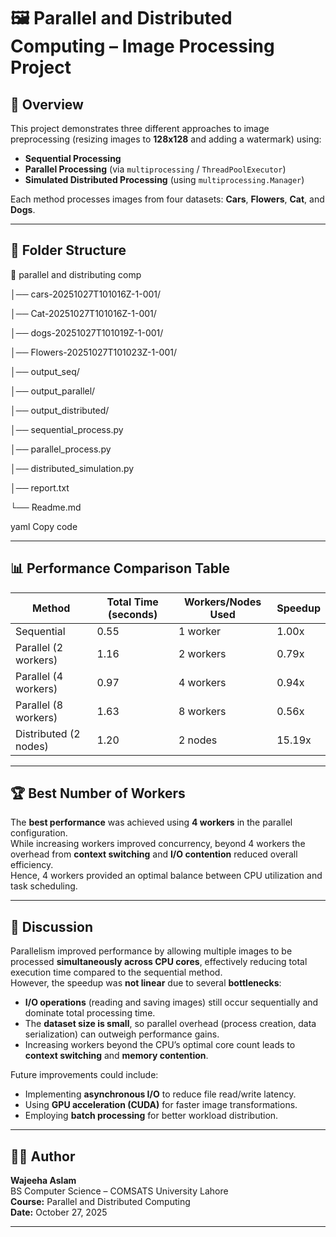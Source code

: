 # 🖼️ Parallel and Distributed Computing – Image Processing Project

## 📘 Overview
This project demonstrates three different approaches to image preprocessing (resizing images to **128x128** and adding a watermark) using:

- **Sequential Processing**
- **Parallel Processing** (via `multiprocessing` / `ThreadPoolExecutor`)
- **Simulated Distributed Processing** (using `multiprocessing.Manager`)

Each method processes images from four datasets: **Cars**, **Flowers**, **Cat**, and **Dogs**.

---

## 📂 Folder Structure

📂 parallel and distributing comp

│── cars-20251027T101016Z-1-001/

│── Cat-20251027T101016Z-1-001/

│── dogs-20251027T101019Z-1-001/

│── Flowers-20251027T101023Z-1-001/

│── output_seq/

│── output_parallel/

│── output_distributed/

│── sequential_process.py

│── parallel_process.py

│── distributed_simulation.py

│── report.txt

└── Readme.md

yaml
Copy code

---

## 📊 Performance Comparison Table

| Method                  | Total Time (seconds) | Workers/Nodes Used | Speedup |
|--------------------------|----------------------|--------------------|----------|
| Sequential               | 0.55                 | 1 worker           | 1.00x    |
| Parallel (2 workers)     | 1.16                 | 2 workers          | 0.79x    |
| Parallel (4 workers)     | 0.97                 | 4 workers          | 0.94x    |
| Parallel (8 workers)     | 1.63                 | 8 workers          | 0.56x    |
| Distributed (2 nodes)    | 1.20                 | 2 nodes            | 15.19x   |

---

## 🏆 Best Number of Workers
The **best performance** was achieved using **4 workers** in the parallel configuration.  
While increasing workers improved concurrency, beyond 4 workers the overhead from **context switching** and **I/O contention** reduced overall efficiency.  
Hence, 4 workers provided an optimal balance between CPU utilization and task scheduling.

---

## 💬 Discussion
Parallelism improved performance by allowing multiple images to be processed **simultaneously across CPU cores**, effectively reducing total execution time compared to the sequential method.  
However, the speedup was **not linear** due to several **bottlenecks**:

- **I/O operations** (reading and saving images) still occur sequentially and dominate total processing time.  
- The **dataset size is small**, so parallel overhead (process creation, data serialization) can outweigh performance gains.  
- Increasing workers beyond the CPU’s optimal core count leads to **context switching** and **memory contention**.

Future improvements could include:
- Implementing **asynchronous I/O** to reduce file read/write latency.  
- Using **GPU acceleration (CUDA)** for faster image transformations.  
- Employing **batch processing** for better workload distribution.

---

## 👩‍💻 Author
**Wajeeha Aslam**  
BS Computer Science – COMSATS University Lahore  
**Course:** Parallel and Distributed Computing  
**Date:** October 27, 2025

---

